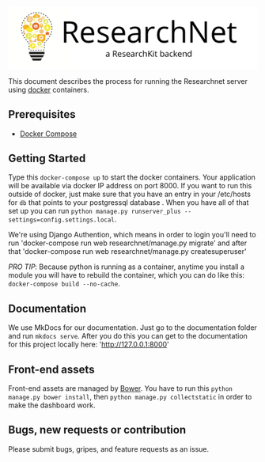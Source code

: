 ![ResearchNet](researchnet/config/staticfiles/researchnet.png)


This document describes the process for running the Researchnet server using [docker](https://www.docker.com/) containers.

Prerequisites
-------------

* [Docker Compose](https://docs.docker.com/compose/ "Docker Compose")


Getting Started
----------------
Type this `docker-compose up` to start the docker containers.  Your application will be available via docker IP address on port 8000.  If you want to run this outside of docker, just make sure that you have an entry in your /etc/hosts for `db` that points to your postgressql database .  When you have all of that set up you can run `python manage.py runserver_plus --settings=config.settings.local`.    

We're using Django Authention, which means in order to login you'll need to run 'docker-compose run web researchnet/manage.py migrate' and after that 'docker-compose run web researchnet/manage.py createsuperuser'

_PRO TIP_: Because python is running as a container, anytime you install a module you will have to rebuild the container, which you can do like this: `docker-compose build --no-cache`.


Documentation
----------------
We use MkDocs for our documentation.  Just go to the documentation folder and run `mkdocs serve`.  After you do this you can get to the documentation for this project locally here: 'http://127.0.0.1:8000' 


Front-end assets
----------------

Front-end assets are managed by [Bower](http://bower.io). You have to run this `python manage.py bower install`, then `python manage.py collectstatic` in order to make the dashboard work.


Bugs, new requests or contribution
--------------
Please submit bugs, gripes, and feature requests as an issue.



